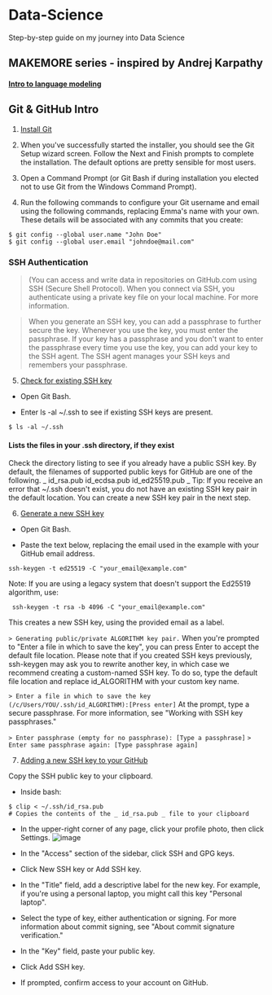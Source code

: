 # Data-Science
Step-by-step guide on my journey into Data Science

## MAKEMORE series - inspired by Andrej Karpathy

#### [Intro to language modeling](https://www.youtube.com/watch?v=PaCmpygFfXo)

## Git & GitHub Intro

1. [Install Git](https://git-scm.com/download/win)

2. When you've successfully started the installer, you should see the Git Setup wizard screen. Follow the Next and Finish prompts to complete the installation. The default options are pretty sensible for most users.

3. Open a Command Prompt (or Git Bash if during installation you elected not to use Git from the Windows Command Prompt).

4. Run the following commands to configure your Git username and email using the following commands, replacing Emma's name with your own. These details will be associated with any commits that you create:
```
$ git config --global user.name "John Doe"
$ git config --global user.email "johndoe@mail.com"
```
### SSH Authentication

> (You can access and write data in repositories on GitHub.com using SSH (Secure Shell Protocol). When you connect via SSH, you authenticate using a private key file on your local machine. For more information.

> When you generate an SSH key, you can add a passphrase to further secure the key. Whenever you use the key, you must enter the passphrase. If your key has a passphrase and you don't want to enter the passphrase every time you use the key, you can add your key to the SSH agent. The SSH agent manages your SSH keys and remembers your passphrase.

5. [Check for existing SSH key](https://docs.github.com/en/authentication/connecting-to-github-with-ssh/checking-for-existing-ssh-keys)

- Open Git Bash.

- Enter ls -al ~/.ssh to see if existing SSH keys are present.
```
$ ls -al ~/.ssh
```
#### Lists the files in your .ssh directory, if they exist
Check the directory listing to see if you already have a public SSH key. By default, the filenames of supported public keys for GitHub are one of the following.
_
id_rsa.pub
id_ecdsa.pub
id_ed25519.pub
_
Tip: If you receive an error that ~/.ssh doesn't exist, you do not have an existing SSH key pair in the default location. You can create a new SSH key pair in the next step.

6. [Generate a new SSH key](https://docs.github.com/en/authentication/connecting-to-github-with-ssh/generating-a-new-ssh-key-and-adding-it-to-the-ssh-agent)
- Open Git Bash.

- Paste the text below, replacing the email used in the example with your GitHub email address.
```
ssh-keygen -t ed25519 -C "your_email@example.com"
```
Note: If you are using a legacy system that doesn't support the Ed25519 algorithm, use:
```
 ssh-keygen -t rsa -b 4096 -C "your_email@example.com"
```
This creates a new SSH key, using the provided email as a label.

`> Generating public/private ALGORITHM key pair.`
When you're prompted to "Enter a file in which to save the key", you can press Enter to accept the default file location. Please note that if you created SSH keys previously, ssh-keygen may ask you to rewrite another key, in which case we recommend creating a custom-named SSH key. To do so, type the default file location and replace id_ALGORITHM with your custom key name.

`> Enter a file in which to save the key (/c/Users/YOU/.ssh/id_ALGORITHM):[Press enter]`
At the prompt, type a secure passphrase. For more information, see "Working with SSH key passphrases."

`> Enter passphrase (empty for no passphrase): [Type a passphrase]`
`> Enter same passphrase again: [Type passphrase again]`

7. [Adding a new SSH key to your GitHub](https://docs.github.com/en/authentication/connecting-to-github-with-ssh/adding-a-new-ssh-key-to-your-github-account)

Copy the SSH public key to your clipboard.
- Inside bash:
```
$ clip < ~/.ssh/id_rsa.pub
# Copies the contents of the _ id_rsa.pub _ file to your clipboard
```
- In the upper-right corner of any page, click your profile photo, then click Settings.
![image](https://github.com/mk-hack-18/Data-Science/assets/68790682/be7964a2-7c64-443b-9da2-c7ea0f403408)

- In the "Access" section of the sidebar, click  SSH and GPG keys.

- Click New SSH key or Add SSH key.

- In the "Title" field, add a descriptive label for the new key. For example, if you're using a personal laptop, you might call this key "Personal laptop".

- Select the type of key, either authentication or signing. For more information about commit signing, see "About commit signature verification."

- In the "Key" field, paste your public key.

- Click Add SSH key.

- If prompted, confirm access to your account on GitHub.

